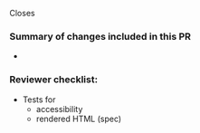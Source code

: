 <!-- List all User Stories / Bug / Task addressed in this PR. Add one line per Asana link. -->

Closes

### Summary of changes included in this PR

-

### Reviewer checklist:

- Tests for
  - accessibility
  - rendered HTML (spec)

